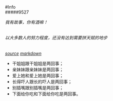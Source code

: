 #Info  
#####9527
</br>
               
 *我有故事，你有酒嘛！*
</br>
</br>





*以大多数人的努力程度，还没有达到需要拼天赋的地步*
</br>
</br>
</br>
  *[source](http://laike9m.com)*
  *[markdown](http://wowubuntu.com/markdown/ "Click-me")*







* 干姐姐跟干姐姐是两回事；
* 亲妹妹跟亲妹妹是两回事；
* 爱上她和爱上她是两回事；
* 长得吓人跟长的吓人是两回事；
* 别插嘴跟别插嘴是两回事；
* 下面给你吃和下面给你吃是两回事。